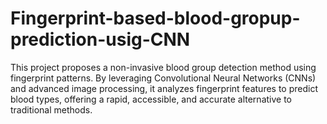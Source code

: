 # Fingerprint-based-blood-gropup-prediction-usig-CNN
This project proposes a non-invasive blood group detection method using fingerprint patterns. By leveraging Convolutional Neural Networks (CNNs) and advanced image processing, it analyzes fingerprint features to predict blood types, offering a rapid, accessible, and accurate alternative to traditional methods.
